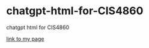 # chatgpt-html-for-CIS4860
chatgpt html for CIS4860

[link to my page](https://pgregor-lab3.github.io/chatgpt-html-for-CIS4860/)
